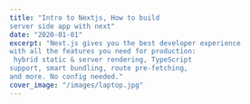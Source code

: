 ```yaml
---
title: "Intro to Nextjs, How to build 
server side app with next"
date: "2020-01-01"
excerpt: "Next.js gives you the best developer experience 
with all the features you need for production:
 hybrid static & server rendering, TypeScript 
support, smart bundling, route pre-fetching,
and more. No config needed."
cover_image: "/images/laptop.jpg"
---
```

